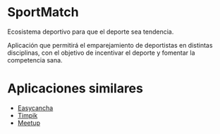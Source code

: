 # SportMatch
Ecosistema deportivo para que el deporte sea tendencia.

Aplicación que permitirá el emparejamiento de deportistas en distintas disciplinas, con el objetivo de incentivar el deporte y fomentar la competencia sana.

# Aplicaciones similares

- [Easycancha](https://www.easycancha.com/es-CO)
- [Timpik](http://www.timpik.com/)
- [Meetup](https://www.meetup.com/)
